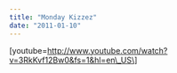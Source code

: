 ```yaml
---
title: "Monday Kizzez"
date: "2011-01-10"
---
```


\[youtube=http://www.youtube.com/watch?v=3RkKvf12Bw0&fs=1&hl=en\_US\]

